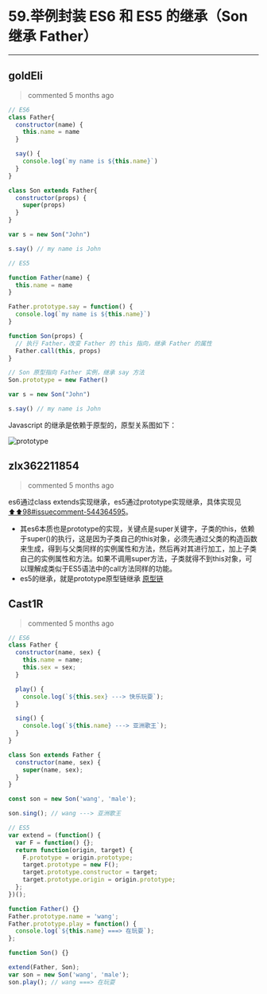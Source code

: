 
 # 59.举例封装 ES6 和 ES5 的继承（Son 继承 Father） 
  
 ***
## goldEli 
 > commented 5 months ago 


```javascript
// ES6
class Father{
  constructor(name) {
    this.name = name
  }

  say() {
    console.log(`my name is ${this.name}`)
  }
}

class Son extends Father{
  constructor(props) {
    super(props)
  }
}

var s = new Son("John")

s.say() // my name is John


```


```javascript
// ES5

function Father(name) {
  this.name = name
}

Father.prototype.say = function() {
  console.log(`my name is ${this.name}`)
}

function Son(props) {
  // 执行 Father，改变 Father 的 this 指向，继承 Father 的属性
  Father.call(this, props)
}

// Son 原型指向 Father 实例，继承 say 方法
Son.prototype = new Father()

var s = new Son("John")

s.say() // my name is John

```
Javascript 的继承是依赖于原型的，原型关系图如下：

![prototype](https://user-images.githubusercontent.com/18217162/67184110-9a327780-f415-11e9-8de4-d441dfe2d4f4.png)



## zlx362211854 
 > commented 5 months ago 

es6通过class extends实现继承，es5通过prototype实现继承，具体实现见 [⬆️⬆️98#issuecomment-544364595](https://github.com/zlx362211854/daily-study/issues/98#issuecomment-544364595)。
* 其es6本质也是prototype的实现，关键点是super关键字，子类的this，依赖于super()的执行，这是因为子类自己的this对象，必须先通过父类的构造函数来生成，得到与父类同样的实例属性和方法，然后再对其进行加工，加上子类自己的实例属性和方法。如果不调用super方法，子类就得不到this对象，可以理解成类似于ES5语法中的call方法同样的功能。
* es5的继承，就是prototype原型链继承 [原型链](https://www.cnblogs.com/zhengyeye/p/8986836.html)
## Cast1R 
 > commented 5 months ago 


```javascript
// ES6
class Father {
  constructor(name, sex) {
    this.name = name;
    this.sex = sex;
  }

  play() {
    console.log(`${this.sex} ---> 快乐玩耍`);
  }

  sing() {
    console.log(`${this.name} ---> 亚洲歌王`);
  }
}

class Son extends Father {
  constructor(name, sex) {
    super(name, sex);
  }
}

const son = new Son('wang', 'male');

son.sing(); // wang ---> 亚洲歌王

// ES5
var extend = (function() {
  var F = function() {};
  return function(origin, target) {
    F.prototype = origin.prototype;
    target.prototype = new F();
    target.prototype.constructor = target;
    target.prototype.origin = origin.prototype;
  };
})();

function Father() {}
Father.prototype.name = 'wang';
Father.prototype.play = function() {
  console.log(`${this.name} ===> 在玩耍`);
};

function Son() {}

extend(Father, Son);
var son = new Son('wang', 'male');
son.play(); // wang ===> 在玩耍

```